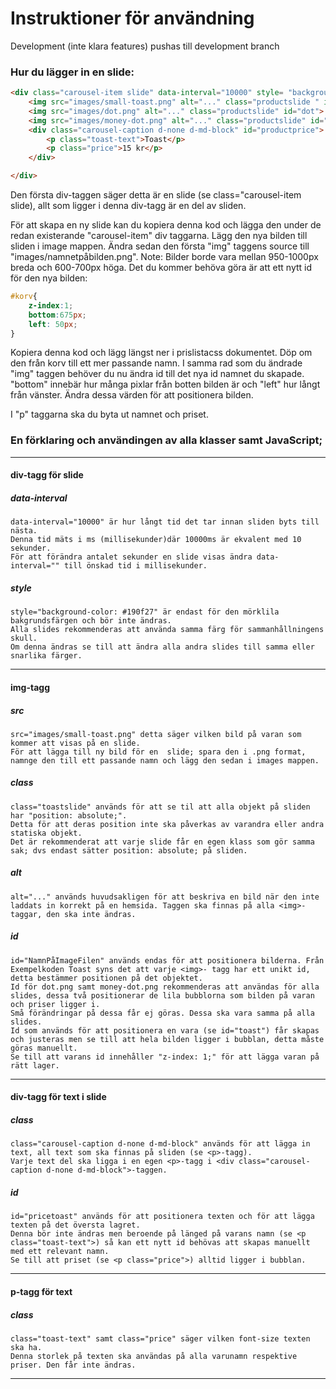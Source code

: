 ﻿# Instruktioner för användning

Development (inte klara features) pushas till development branch

### Hur du lägger in en slide:

```html
<div class="carousel-item slide" data-interval="10000" style= "background-color: #190f27;">
	<img src="images/small-toast.png" alt="..." class="productslide " id="toast" >
	<img src="images/dot.png" alt="..." class="productslide" id="dot">
	<img src="images/money-dot.png" alt="..." class="productslide" id="moneydot">
	<div class="carousel-caption d-none d-md-block" id="productprice">
		<p class="toast-text">Toast</p>
		<p class="price">15 kr</p>
	</div>

</div>
```

Den första div-taggen säger detta är en slide (se class="carousel-item slide), allt som ligger i denna div-tagg är en del av sliden.

För att skapa en ny slide kan du kopiera denna kod och lägga den under de redan existerande "carousel-item" div taggarna.
Lägg den nya bilden till sliden i image mappen. Ändra sedan den första "img" taggens source till "images/namnetpåbilden.png".
Note: Bilder borde vara mellan 950-1000px breda och 600-700px höga.
Det du kommer behöva göra är att ett nytt id för den nya bilden:

```css
#korv{
    z-index:1;
    bottom:675px;
    left: 50px;
}
```

Kopiera denna kod och lägg längst ner i prislistacss dokumentet. Döp om den från korv till ett mer passande namn.
I samma rad som du ändrade "img" taggen behöver du nu ändra id till det nya id namnet du skapade.
"bottom" innebär hur många pixlar från botten bilden är och "left" hur långt från vänster.
Ändra dessa värden för att positionera bilden.

I "p" taggarna ska du byta ut namnet och priset.

### En förklaring och användingen av alla klasser samt JavaScript;

***


#### div-tagg för slide

##### data-interval

    data-interval="10000" är hur långt tid det tar innan sliden byts till nästa.
    Denna tid mäts i ms (millisekunder)där 10000ms är ekvalent med 10 sekunder. 
    För att förändra antalet sekunder en slide visas ändra data-interval="" till önskad tid i millisekunder.


##### style

    style="background-color: #190f27" är endast för den mörklila bakgrundsfärgen och bör inte ändras.
    Alla slides rekommenderas att använda samma färg för sammanhållningens skull. 
    Om denna ändras se till att ändra alla andra slides till samma eller snarlika färger.

***



#### img-tagg


##### src

    src="images/small-toast.png" detta säger vilken bild på varan som kommer att visas på en slide.
    För att lägga till ny bild för en  slide; spara den i .png format, namnge den till ett passande namn och lägg den sedan i images mappen. 


##### class

    class="toastslide" används för att se til att alla objekt på sliden har "position: absolute;".
    Detta för att deras position inte ska påverkas av varandra eller andra statiska objekt.
    Det är rekommenderat att varje slide får en egen klass som gör samma sak; dvs endast sätter position: absolute; på sliden. 


##### alt

    alt="..." används huvudsakligen för att beskriva en bild när den inte laddats in korrekt på en hemsida. Taggen ska finnas på alla <img>-taggar, den ska inte ändras. 

##### id

    id="NamnPåImageFilen" används endas för att positionera bilderna. Från Exempelkoden Toast syns det att varje <img>- tagg har ett unikt id, detta bestämmer positionen på det objektet.
    Id för dot.png samt money-dot.png rekommenderas att användas för alla slides, dessa två positionerar de lila bubblorna som bilden på varan och priser ligger i.
    Små förändringar på dessa får ej göras. Dessa ska vara samma på alla slides.
    Id som används för att positionera en vara (se id="toast") får skapas och justeras men se till att hela bilden ligger i bubblan, detta måste göras manuellt.
    Se till att varans id innehåller "z-index: 1;" för att lägga varan på rätt lager. 


***




#### div-tagg för text i slide

##### class

    class="carousel-caption d-none d-md-block" används för att lägga in text, all text som ska finnas på sliden (se <p>-tagg).
    Varje text del ska ligga i en egen <p>-tagg i <div class="carousel-caption d-none d-md-block">-taggen. 
    

##### id


    id="pricetoast" används för att positionera texten och för att lägga texten på det översta lagret.
    Denna bör inte ändras men beroende på länged på varans namn (se <p class="toast-text">) så kan ett nytt id behövas att skapas manuellt med ett relevant namn.
    Se till att priset (se <p class="price">) alltid ligger i bubblan.
    

***




#### p-tagg för text

##### class


    class="toast-text" samt class="price" säger vilken font-size texten ska ha.
    Denna storlek på texten ska användas på alla varunamn respektive priser. Den får inte ändras.
    


***













